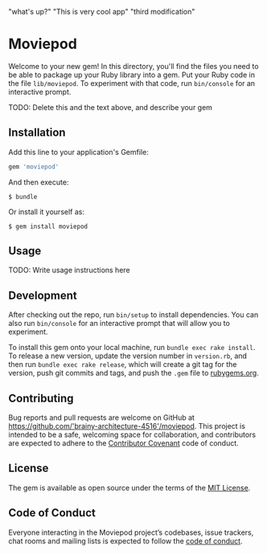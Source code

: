 "what's up?"
"This is very cool app"
"third modification"

# Moviepod

Welcome to your new gem! In this directory, you'll find the files you need to be able to package up your Ruby library into a gem. Put your Ruby code in the file `lib/moviepod`. To experiment with that code, run `bin/console` for an interactive prompt.

TODO: Delete this and the text above, and describe your gem

## Installation

Add this line to your application's Gemfile:

```ruby
gem 'moviepod'
```

And then execute:

    $ bundle

Or install it yourself as:

    $ gem install moviepod

## Usage

TODO: Write usage instructions here

## Development

After checking out the repo, run `bin/setup` to install dependencies. You can also run `bin/console` for an interactive prompt that will allow you to experiment.

To install this gem onto your local machine, run `bundle exec rake install`. To release a new version, update the version number in `version.rb`, and then run `bundle exec rake release`, which will create a git tag for the version, push git commits and tags, and push the `.gem` file to [rubygems.org](https://rubygems.org).

## Contributing

Bug reports and pull requests are welcome on GitHub at https://github.com/'brainy-architecture-4516'/moviepod. This project is intended to be a safe, welcoming space for collaboration, and contributors are expected to adhere to the [Contributor Covenant](http://contributor-covenant.org) code of conduct.

## License

The gem is available as open source under the terms of the [MIT License](https://opensource.org/licenses/MIT).

## Code of Conduct

Everyone interacting in the Moviepod project’s codebases, issue trackers, chat rooms and mailing lists is expected to follow the [code of conduct](https://github.com/'brainy-architecture-4516'/moviepod/blob/master/CODE_OF_CONDUCT.md).
